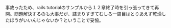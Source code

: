 事故ったため、rails tutorialのサンプルから１２章終了時を引っ張ってきて再開。問題解決するのも大事だが、詰まりすぎてむしろ一周目はとりあえず乾燥したほうがいいんじゃないか？ということで妥協。
